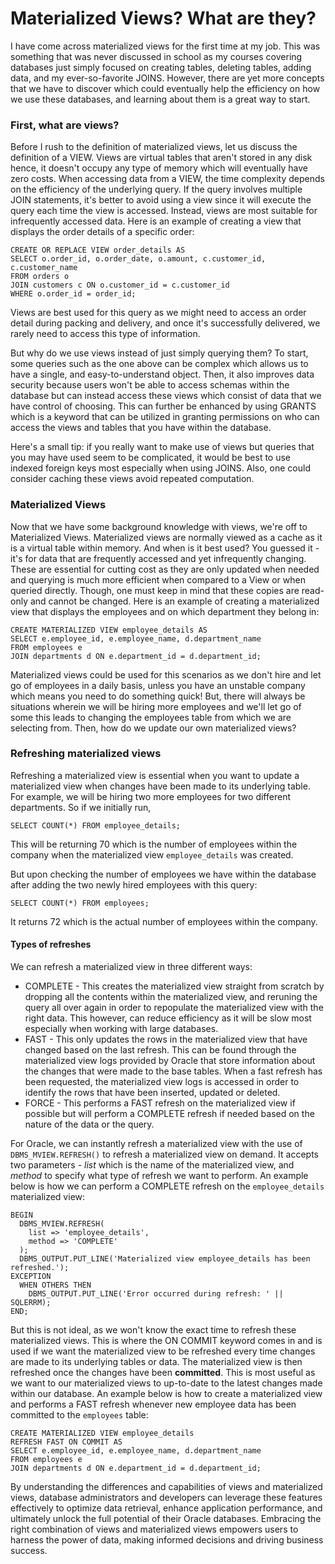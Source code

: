 # Materialized Views? What are they?

I have come across materialized views for the first time at my job. This was something that was never discussed in school as my courses covering databases just simply focused on creating tables, deleting tables, adding data, and my ever-so-favorite JOINS. However, there are yet more concepts that we have to discover which could eventually help the efficiency on how we use these databases, and learning about them is a great way to start.

### First, what are views?

Before I rush to the definition of materialized views, let us discuss the definition of a VIEW. Views are virtual tables that aren't stored in any disk hence, it doesn't occupy any type of memory which will eventually have zero costs. When accessing data from a VIEW, the time complexity depends on the efficiency of the underlying query. If the query involves multiple JOIN statements, it's better to avoid using a view since it will execute the query each time the view is accessed. Instead, views are most suitable for infrequently accessed data. Here is an example of creating a view that displays the order details of a specific order:

```
CREATE OR REPLACE VIEW order_details AS
SELECT o.order_id, o.order_date, o.amount, c.customer_id, c.customer_name
FROM orders o
JOIN customers c ON o.customer_id = c.customer_id
WHERE o.order_id = order_id;
```

Views are best used for this query as we might need to access an order detail during packing and delivery, and once it's successfully delivered, we rarely need to access this type of information.

But why do we use views instead of just simply querying them? To start, some queries such as the one above can be complex which allows us to have a single, and easy-to-understand object. Then, it also improves data security because users won't be able to access schemas within the database but can instead access these views which consist of data that we have control of choosing. This can further be enhanced by using GRANTS which is a keyword that can be utilized in granting permissions on who can access the views and tables that you have within the database.

Here's a small tip: if you really want to make use of views but queries that you may have used seem to be complicated, it would be best to use indexed foreign keys most especially when using JOINS. Also, one could consider caching these views avoid repeated computation.

### Materialized Views

Now that we have some background knowledge with views, we're off to Materialized Views. Materialized views are normally viewed as a cache as it is a virtual table within memory. And when is it best used? You guessed it - it's for data that are frequently accessed and yet infrequently changing. These are essential for cutting cost as they are only updated when needed and querying is much more efficient when compared to a View or when queried directly. Though, one must keep in mind that these copies are read-only and cannot be changed. Here is an example of creating a materialized view that displays the employees and on which department they belong in:

```
CREATE MATERIALIZED VIEW employee_details AS
SELECT e.employee_id, e.employee_name, d.department_name
FROM employees e
JOIN departments d ON e.department_id = d.department_id;
```

Materialized views could be used for this scenarios as we don't hire and let go of employees in a daily basis, unless you have an unstable company which means you need to do something quick! But, there will always be situations wherein we will be hiring more employees and we'll let go of some this leads to changing the employees table from which we are selecting from. Then, how do we update our own materialized views?

### Refreshing materialized views

Refreshing a materialized view is essential when you want to update a materialized view when changes have been made to its underlying table. For example, we will be hiring two more employees for two different departments. So if we initially run,

```
SELECT COUNT(*) FROM employee_details;
```

This will be returning 70 which is the number of employees within the company when the materialized view `employee_details` was created.

But upon checking the number of employees we have within the database after adding the two newly hired employees with this query:

```
SELECT COUNT(*) FROM employees;
```

It returns 72 which is the actual number of employees within the company.

#### Types of refreshes

We can refresh a materialized view in three different ways:

-   COMPLETE -
    This creates the materialized view straight from scratch by dropping all the contents within the materialized view, and reruning the query all over again in order to repopulate the materialized view with the right data. This however, can reduce efficiency as it will be slow most especially when working with large databases.
-   FAST -
    This only updates the rows in the materialized view that have changed based on the last refresh. This can be found through the materialized view logs provided by Oracle that store information about the changes that were made to the base tables. When a fast refresh has been requested, the materialized view logs is accessed in order to identify the rows that have been inserted, updated or deleted.
-   FORCE -
    This performs a FAST refresh on the materialized view if possible but will perform a COMPLETE refresh if needed based on the nature of the data or the query.

For Oracle, we can instantly refresh a materialized view with the use of `DBMS_MVIEW.REFRESH()` to refresh a materialized view on demand. It accepts two parameters - _list_ which is the name of the materialized view, and _method_ to specify what type of refresh we want to perform. An example below is how we can perform a COMPLETE refresh on the `employee_details` materialized view:

```
BEGIN
  DBMS_MVIEW.REFRESH(
    list => 'employee_details',
    method => 'COMPLETE'
  );
  DBMS_OUTPUT.PUT_LINE('Materialized view employee_details has been refreshed.');
EXCEPTION
  WHEN OTHERS THEN
    DBMS_OUTPUT.PUT_LINE('Error occurred during refresh: ' || SQLERRM);
END;
```

But this is not ideal, as we won't know the exact time to refresh these materialized views. This is where the ON COMMIT keyword comes in and is used if we want the materialized view to be refreshed every time changes are made to its underlying tables or data. The materialized view is then refreshed once the changes have been **committed**. This is most useful as we want to our materialized views to up-to-date to the latest changes made within our database. An example below is how to create a materialized view and performs a FAST refresh whenever new employee data has been committed to the `employees` table:

```
CREATE MATERIALIZED VIEW employee_details
REFRESH FAST ON COMMIT AS
SELECT e.employee_id, e.employee_name, d.department_name
FROM employees e
JOIN departments d ON e.department_id = d.department_id;
```

By understanding the differences and capabilities of views and materialized views, database administrators and developers can leverage these features effectively to optimize data retrieval, enhance application performance, and ultimately unlock the full potential of their Oracle databases. Embracing the right combination of views and materialized views empowers users to harness the power of data, making informed decisions and driving business success.
